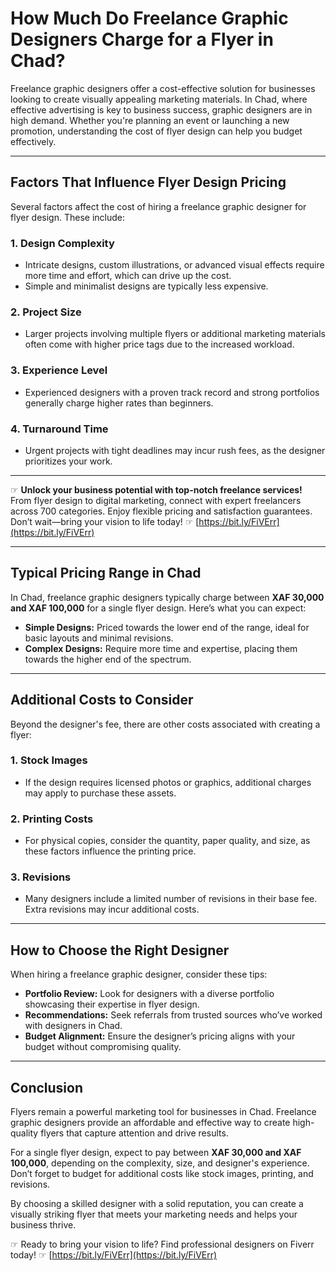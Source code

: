 # How Much Do Freelance Graphic Designers Charge for a Flyer in Chad?

Freelance graphic designers offer a cost-effective solution for businesses looking to create visually appealing marketing materials. In Chad, where effective advertising is key to business success, graphic designers are in high demand. Whether you're planning an event or launching a new promotion, understanding the cost of flyer design can help you budget effectively.

---

## Factors That Influence Flyer Design Pricing

Several factors affect the cost of hiring a freelance graphic designer for flyer design. These include:

### 1. **Design Complexity**
   - Intricate designs, custom illustrations, or advanced visual effects require more time and effort, which can drive up the cost.
   - Simple and minimalist designs are typically less expensive.

### 2. **Project Size**
   - Larger projects involving multiple flyers or additional marketing materials often come with higher price tags due to the increased workload.

### 3. **Experience Level**
   - Experienced designers with a proven track record and strong portfolios generally charge higher rates than beginners.

### 4. **Turnaround Time**
   - Urgent projects with tight deadlines may incur rush fees, as the designer prioritizes your work.

---

☞ **Unlock your business potential with top-notch freelance services!** From flyer design to digital marketing, connect with expert freelancers across 700 categories. Enjoy flexible pricing and satisfaction guarantees. Don’t wait—bring your vision to life today! ☞ [https://bit.ly/FiVErr](https://bit.ly/FiVErr)

---

## Typical Pricing Range in Chad

In Chad, freelance graphic designers typically charge between **XAF 30,000 and XAF 100,000** for a single flyer design. Here’s what you can expect:

- **Simple Designs:** Priced towards the lower end of the range, ideal for basic layouts and minimal revisions.
- **Complex Designs:** Require more time and expertise, placing them towards the higher end of the spectrum.

---

## Additional Costs to Consider

Beyond the designer's fee, there are other costs associated with creating a flyer:

### 1. **Stock Images**
   - If the design requires licensed photos or graphics, additional charges may apply to purchase these assets.

### 2. **Printing Costs**
   - For physical copies, consider the quantity, paper quality, and size, as these factors influence the printing price.

### 3. **Revisions**
   - Many designers include a limited number of revisions in their base fee. Extra revisions may incur additional costs.

---

## How to Choose the Right Designer

When hiring a freelance graphic designer, consider these tips:

- **Portfolio Review:** Look for designers with a diverse portfolio showcasing their expertise in flyer design.
- **Recommendations:** Seek referrals from trusted sources who’ve worked with designers in Chad.
- **Budget Alignment:** Ensure the designer’s pricing aligns with your budget without compromising quality.

---

## Conclusion

Flyers remain a powerful marketing tool for businesses in Chad. Freelance graphic designers provide an affordable and effective way to create high-quality flyers that capture attention and drive results. 

For a single flyer design, expect to pay between **XAF 30,000 and XAF 100,000**, depending on the complexity, size, and designer's experience. Don’t forget to budget for additional costs like stock images, printing, and revisions.

By choosing a skilled designer with a solid reputation, you can create a visually striking flyer that meets your marketing needs and helps your business thrive.

☞ Ready to bring your vision to life? Find professional designers on Fiverr today! ☞ [https://bit.ly/FiVErr](https://bit.ly/FiVErr)
